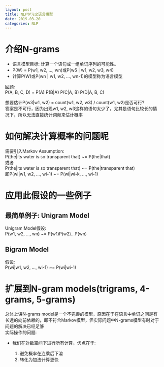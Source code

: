 ```yaml
---
layout: post
title: NLP学习之语言模型
date: 2019-03-20
categories: NLP
---
```


# 介绍N-grams #  

- 语言模型目标: 计算一个语句或一组单词序列的可能性。  
- P(W) = P(w1, w2, ..., wn)或P(w5 | w1, w2, w3, w4)  
- 计算P(W)或P(wn | w1, w2, ..., wn-1)的模型称为语言模型  

回顾:  
P(A, B, C, D) = P(A) P(B|A) P(C|A, B) P(D|A, B, C)  

想要估计P(w3|w1, w2) = count(w1, w2, w3) / count(w1, w2)是否可行?  
答案是不可行，因为出现w1, w2, w3这样的语句太少了，尤其是语句比较长的情况下，所以无法直接统计词频来估计概率  

# 如何解决计算概率的问题呢 #  

需要引入Markov Assumption:  
P(the|its water is so transparent that) ~= P(the|that)  
或者  
P(the|its water is so transparent that) ~= P(the|transparent that)  
即P(wi|w1, w2, ..., wi-1) ~= P(wi|wi-k, ..., wi-1)  

# 应用此假设的一些例子 #  

## 最简单例子: Unigram Model ##  

Unigram Model假设:  
P(w1, w2, ..., wn) ~= P(w1)P(w2)...P(wn)

## Bigram Model ##  

假设:  
P(wi|w1, w2, ..., wi-1) ~= P(wi|wi-1)  

# 扩展到N-gram models(trigrams, 4-grams, 5-grams) #  

总体上讲N-grams model是一个不完善的模型，原因在于在语言中单词之间是有长远的向前依赖的，即不符合Markov模型，但实际问题中N-grams模型有时对于问题的解决已经足够  
实际操作的问题:  

- 我们在对数空间下进行所有计算，优点在于:  

    1. 避免概率在连乘后下溢
    2. 转化为加法计算更快